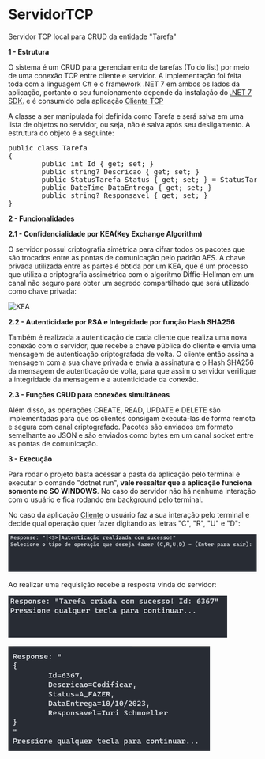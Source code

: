 # ServidorTCP
Servidor TCP local para CRUD da entidade "Tarefa"

**1 - Estrutura**

O sistema é um CRUD para gerenciamento de tarefas (To do list) por meio de uma conexão TCP entre cliente e servidor. A implementação foi feita toda com a linguagem C# e o framework .NET 7 em ambos os lados da aplicação, portanto o seu funcionamento depende da instalação do [.NET 7 SDK.](https://dotnet.microsoft.com/pt-br/download/dotnet/7.0) e é consumido pela aplicação [Cliente TCP](https://github.com/schmoellerIuri/ClienteTCP)

A classe a ser manipulada foi definida como Tarefa e será salva em uma lista de objetos no servidor, ou seja, não é salva após seu desligamento. A estrutura do objeto é a seguinte:
<pre>
public class Tarefa
{
    	public int Id { get; set; }
    	public string? Descricao { get; set; }
    	public StatusTarefa Status { get; set; } = StatusTarefa.A_FAZER;
    	public DateTime DataEntrega { get; set; }
    	public string? Responsavel { get; set; }
}
</pre>

**2 - Funcionalidades**

**2.1 - Confidencialidade por KEA(Key Exchange Algorithm)**

O servidor possui criptografia simétrica para cifrar todos os pacotes que são trocados entre as pontas de comunicação pelo padrão AES. A chave privada utilizada entre as partes é obtida por um KEA, que é um processo que utiliza a criptografia assimétrica com o algoritmo Diffie-Hellman em um canal não seguro para obter um segredo compartilhado que será utilizado como chave privada:

![KEA](https://www.practicalnetworking.net/wp-content/uploads/2015/11/dh-revised.png)

**2.2 - Autenticidade por RSA e Integridade por função Hash SHA256**

Também é realizada a autenticação de cada cliente que realiza uma nova conexão com o servidor, que recebe a chave pública do cliente e envia uma mensagem de autenticação criptografada de volta. O cliente então assina a mensagem com a sua chave privada e envia a assinatura e o Hash SHA256 da mensagem de autenticação de volta, para que assim o servidor verifique a integridade da mensagem e a autenticidade da conexão.


**2.3 - Funções CRUD para conexões simultâneas**

Além disso, as operações CREATE, READ, UPDATE e DELETE são implementadas para que os clientes consigam executá-las de forma remota e segura com canal criptografado. Pacotes são enviados em formato semelhante ao JSON e são enviados como bytes em um canal socket entre as pontas de comunicação.

**3 - Execução**

Para rodar o projeto basta acessar a pasta da aplicação pelo terminal e executar o comando "dotnet run", **vale ressaltar que a aplicação funciona somente no SO WINDOWS**. No caso do servidor não há nenhuma interação com o usuário e fica rodando em background pelo terminal.

No caso da aplicação [Cliente](https://github.com/schmoellerIuri/ClienteTCP) o usuário faz a sua interação pelo terminal e decide qual operação quer fazer digitando as letras 
"C", "R", "U" e "D":

![Aplicação cliente](https://github.com/schmoellerIuri/ServidorTCP/blob/master/Screenshot1-Cliente.png)

Ao realizar uma requisição recebe a resposta vinda do servidor:

![Exemplo de comando](https://github.com/schmoellerIuri/ServidorTCP/blob/master/Screenshot2-Cliente.png)

![Exemplo de comando 2](https://github.com/schmoellerIuri/ServidorTCP/blob/master/Screenshot3-Cliente.png)
